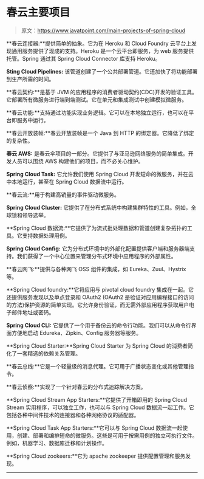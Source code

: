 # 春云主要项目

> 原文：<https://www.javatpoint.com/main-projects-of-spring-cloud>

**春云连接器:**提供简单的抽象。它为在 Heroku 和 Cloud Foundry 云平台上发现通用服务提供了现成的支持。Heroku 是一个云平台即服务，为 web 服务提供托管。Spring 通过其 Spring Cloud Connector 库支持 Heroku。

**Sting Cloud Pipelines:** 该管道创建了一个公共部署管道。它还加快了将功能部署到生产所需的时间。

**春云契约:**是基于 JVM 的应用程序的消费者驱动契约(CDC)开发的验证工具。它部署所有微服务进行端到端测试。它在单元和集成测试中创建模拟微服务。

**春云功能:**支持通过功能实现业务逻辑。它可以在本地独立运行，也可以在平台即服务中运行。

**春云开放装帧:**春云开放装帧是一个 Java 到 HTTP 的绑定器。它降低了绑定的复杂性。

**春云 AWS:** 是春云伞项目的一部分。它提供了与亚马逊网络服务的简单集成。开发人员可以围绕 AWS 构建他们的项目，而不必关心维护。

**Spring Cloud Task:** 它允许我们使用 Spring Cloud 开发短命的微服务，并在云中本地运行，甚至在 Spring Cloud 数据流中运行。

**春云流:**用于构建高销量的事件驱动微服务。

**Spring Cloud Cluster:** 它提供了在分布式系统中构建集群特性的工具。例如，全球锁和领导选举。

**Spring Cloud 数据流:**它提供了为流式批处理数据和管道创建复杂拓扑的工具。它支持数据处理用例。

**Spring Cloud Config:** 它为分布式环境中的外部化配置提供客户端和服务器端支持。我们获得了一个中心位置来管理分布式环境中应用程序的外部属性。

**春云网飞:**提供与各种网飞 OSS 组件的集成，如 Eureka、Zuul、Hystrix 等。

**Spring Cloud foundry:**它将应用与 pivotal cloud foundry 集成在一起。它还提供服务发现以及单点登录和 OAuth2 (OAuth2 是验证对应用编程接口的访问的方法)保护资源的简单实现。它允许身份验证，而无需外部应用程序获取用户电子邮件地址或密码。

**Spring Cloud CLI:** 它提供了一个用于备份云的命令行功能。我们可以从命令行界面方便地启动 Edureka、Zipkin、Config 服务器等服务。

**Spring Cloud Starter:**Spring Cloud Starter 为 Spring Cloud 的消费者简化了一套精选的依赖关系管理。

**春云总线:**它是一个轻量级的消息代理。它可用于广播状态变化或其他管理指令。

**春云侦察:**实现了一个针对春云的分布式追踪解决方案。

**Spring Cloud Stream App Starters:**它提供了开箱即用的 Spring Cloud Stream 实用程序，可以独立工作，也可以与 Spring Cloud 数据流一起工作。它包括各种中间件技术的连接器和各种网络协议的适配器。

**Spring Cloud Task App Starters:**它可以与 Spring Cloud 数据流一起使用，创建、部署和编排短命的微服务。这些是可用于按需用例的独立可执行文件。例如，机器学习、数据库迁移和计划操作。

**Spring Cloud zookeers:**它为 apache zookeeper 提供配置管理和服务发现。

* * *